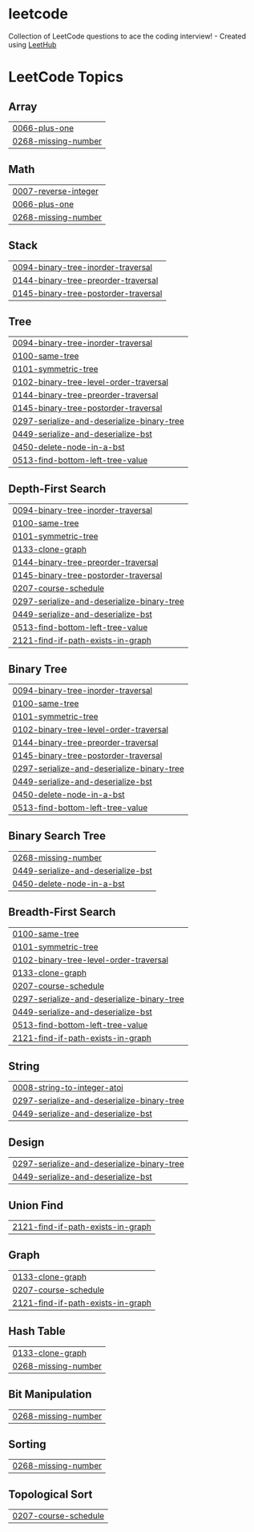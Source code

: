 # leetcode
Collection of LeetCode questions to ace the coding interview! - Created using [LeetHub](https://github.com/QasimWani/LeetHub)

<!---LeetCode Topics Start-->
# LeetCode Topics
## Array
|  |
| ------- |
| [0066-plus-one](https://github.com/Prince-Bhagat/leetcode/tree/master/0066-plus-one) |
| [0268-missing-number](https://github.com/Prince-Bhagat/leetcode/tree/master/0268-missing-number) |
## Math
|  |
| ------- |
| [0007-reverse-integer](https://github.com/Prince-Bhagat/leetcode/tree/master/0007-reverse-integer) |
| [0066-plus-one](https://github.com/Prince-Bhagat/leetcode/tree/master/0066-plus-one) |
| [0268-missing-number](https://github.com/Prince-Bhagat/leetcode/tree/master/0268-missing-number) |
## Stack
|  |
| ------- |
| [0094-binary-tree-inorder-traversal](https://github.com/Prince-Bhagat/leetcode/tree/master/0094-binary-tree-inorder-traversal) |
| [0144-binary-tree-preorder-traversal](https://github.com/Prince-Bhagat/leetcode/tree/master/0144-binary-tree-preorder-traversal) |
| [0145-binary-tree-postorder-traversal](https://github.com/Prince-Bhagat/leetcode/tree/master/0145-binary-tree-postorder-traversal) |
## Tree
|  |
| ------- |
| [0094-binary-tree-inorder-traversal](https://github.com/Prince-Bhagat/leetcode/tree/master/0094-binary-tree-inorder-traversal) |
| [0100-same-tree](https://github.com/Prince-Bhagat/leetcode/tree/master/0100-same-tree) |
| [0101-symmetric-tree](https://github.com/Prince-Bhagat/leetcode/tree/master/0101-symmetric-tree) |
| [0102-binary-tree-level-order-traversal](https://github.com/Prince-Bhagat/leetcode/tree/master/0102-binary-tree-level-order-traversal) |
| [0144-binary-tree-preorder-traversal](https://github.com/Prince-Bhagat/leetcode/tree/master/0144-binary-tree-preorder-traversal) |
| [0145-binary-tree-postorder-traversal](https://github.com/Prince-Bhagat/leetcode/tree/master/0145-binary-tree-postorder-traversal) |
| [0297-serialize-and-deserialize-binary-tree](https://github.com/Prince-Bhagat/leetcode/tree/master/0297-serialize-and-deserialize-binary-tree) |
| [0449-serialize-and-deserialize-bst](https://github.com/Prince-Bhagat/leetcode/tree/master/0449-serialize-and-deserialize-bst) |
| [0450-delete-node-in-a-bst](https://github.com/Prince-Bhagat/leetcode/tree/master/0450-delete-node-in-a-bst) |
| [0513-find-bottom-left-tree-value](https://github.com/Prince-Bhagat/leetcode/tree/master/0513-find-bottom-left-tree-value) |
## Depth-First Search
|  |
| ------- |
| [0094-binary-tree-inorder-traversal](https://github.com/Prince-Bhagat/leetcode/tree/master/0094-binary-tree-inorder-traversal) |
| [0100-same-tree](https://github.com/Prince-Bhagat/leetcode/tree/master/0100-same-tree) |
| [0101-symmetric-tree](https://github.com/Prince-Bhagat/leetcode/tree/master/0101-symmetric-tree) |
| [0133-clone-graph](https://github.com/Prince-Bhagat/leetcode/tree/master/0133-clone-graph) |
| [0144-binary-tree-preorder-traversal](https://github.com/Prince-Bhagat/leetcode/tree/master/0144-binary-tree-preorder-traversal) |
| [0145-binary-tree-postorder-traversal](https://github.com/Prince-Bhagat/leetcode/tree/master/0145-binary-tree-postorder-traversal) |
| [0207-course-schedule](https://github.com/Prince-Bhagat/leetcode/tree/master/0207-course-schedule) |
| [0297-serialize-and-deserialize-binary-tree](https://github.com/Prince-Bhagat/leetcode/tree/master/0297-serialize-and-deserialize-binary-tree) |
| [0449-serialize-and-deserialize-bst](https://github.com/Prince-Bhagat/leetcode/tree/master/0449-serialize-and-deserialize-bst) |
| [0513-find-bottom-left-tree-value](https://github.com/Prince-Bhagat/leetcode/tree/master/0513-find-bottom-left-tree-value) |
| [2121-find-if-path-exists-in-graph](https://github.com/Prince-Bhagat/leetcode/tree/master/2121-find-if-path-exists-in-graph) |
## Binary Tree
|  |
| ------- |
| [0094-binary-tree-inorder-traversal](https://github.com/Prince-Bhagat/leetcode/tree/master/0094-binary-tree-inorder-traversal) |
| [0100-same-tree](https://github.com/Prince-Bhagat/leetcode/tree/master/0100-same-tree) |
| [0101-symmetric-tree](https://github.com/Prince-Bhagat/leetcode/tree/master/0101-symmetric-tree) |
| [0102-binary-tree-level-order-traversal](https://github.com/Prince-Bhagat/leetcode/tree/master/0102-binary-tree-level-order-traversal) |
| [0144-binary-tree-preorder-traversal](https://github.com/Prince-Bhagat/leetcode/tree/master/0144-binary-tree-preorder-traversal) |
| [0145-binary-tree-postorder-traversal](https://github.com/Prince-Bhagat/leetcode/tree/master/0145-binary-tree-postorder-traversal) |
| [0297-serialize-and-deserialize-binary-tree](https://github.com/Prince-Bhagat/leetcode/tree/master/0297-serialize-and-deserialize-binary-tree) |
| [0449-serialize-and-deserialize-bst](https://github.com/Prince-Bhagat/leetcode/tree/master/0449-serialize-and-deserialize-bst) |
| [0450-delete-node-in-a-bst](https://github.com/Prince-Bhagat/leetcode/tree/master/0450-delete-node-in-a-bst) |
| [0513-find-bottom-left-tree-value](https://github.com/Prince-Bhagat/leetcode/tree/master/0513-find-bottom-left-tree-value) |
## Binary Search Tree
|  |
| ------- |
| [0268-missing-number](https://github.com/Prince-Bhagat/leetcode/tree/master/0268-missing-number) |
| [0449-serialize-and-deserialize-bst](https://github.com/Prince-Bhagat/leetcode/tree/master/0449-serialize-and-deserialize-bst) |
| [0450-delete-node-in-a-bst](https://github.com/Prince-Bhagat/leetcode/tree/master/0450-delete-node-in-a-bst) |
## Breadth-First Search
|  |
| ------- |
| [0100-same-tree](https://github.com/Prince-Bhagat/leetcode/tree/master/0100-same-tree) |
| [0101-symmetric-tree](https://github.com/Prince-Bhagat/leetcode/tree/master/0101-symmetric-tree) |
| [0102-binary-tree-level-order-traversal](https://github.com/Prince-Bhagat/leetcode/tree/master/0102-binary-tree-level-order-traversal) |
| [0133-clone-graph](https://github.com/Prince-Bhagat/leetcode/tree/master/0133-clone-graph) |
| [0207-course-schedule](https://github.com/Prince-Bhagat/leetcode/tree/master/0207-course-schedule) |
| [0297-serialize-and-deserialize-binary-tree](https://github.com/Prince-Bhagat/leetcode/tree/master/0297-serialize-and-deserialize-binary-tree) |
| [0449-serialize-and-deserialize-bst](https://github.com/Prince-Bhagat/leetcode/tree/master/0449-serialize-and-deserialize-bst) |
| [0513-find-bottom-left-tree-value](https://github.com/Prince-Bhagat/leetcode/tree/master/0513-find-bottom-left-tree-value) |
| [2121-find-if-path-exists-in-graph](https://github.com/Prince-Bhagat/leetcode/tree/master/2121-find-if-path-exists-in-graph) |
## String
|  |
| ------- |
| [0008-string-to-integer-atoi](https://github.com/Prince-Bhagat/leetcode/tree/master/0008-string-to-integer-atoi) |
| [0297-serialize-and-deserialize-binary-tree](https://github.com/Prince-Bhagat/leetcode/tree/master/0297-serialize-and-deserialize-binary-tree) |
| [0449-serialize-and-deserialize-bst](https://github.com/Prince-Bhagat/leetcode/tree/master/0449-serialize-and-deserialize-bst) |
## Design
|  |
| ------- |
| [0297-serialize-and-deserialize-binary-tree](https://github.com/Prince-Bhagat/leetcode/tree/master/0297-serialize-and-deserialize-binary-tree) |
| [0449-serialize-and-deserialize-bst](https://github.com/Prince-Bhagat/leetcode/tree/master/0449-serialize-and-deserialize-bst) |
## Union Find
|  |
| ------- |
| [2121-find-if-path-exists-in-graph](https://github.com/Prince-Bhagat/leetcode/tree/master/2121-find-if-path-exists-in-graph) |
## Graph
|  |
| ------- |
| [0133-clone-graph](https://github.com/Prince-Bhagat/leetcode/tree/master/0133-clone-graph) |
| [0207-course-schedule](https://github.com/Prince-Bhagat/leetcode/tree/master/0207-course-schedule) |
| [2121-find-if-path-exists-in-graph](https://github.com/Prince-Bhagat/leetcode/tree/master/2121-find-if-path-exists-in-graph) |
## Hash Table
|  |
| ------- |
| [0133-clone-graph](https://github.com/Prince-Bhagat/leetcode/tree/master/0133-clone-graph) |
| [0268-missing-number](https://github.com/Prince-Bhagat/leetcode/tree/master/0268-missing-number) |
## Bit Manipulation
|  |
| ------- |
| [0268-missing-number](https://github.com/Prince-Bhagat/leetcode/tree/master/0268-missing-number) |
## Sorting
|  |
| ------- |
| [0268-missing-number](https://github.com/Prince-Bhagat/leetcode/tree/master/0268-missing-number) |
## Topological Sort
|  |
| ------- |
| [0207-course-schedule](https://github.com/Prince-Bhagat/leetcode/tree/master/0207-course-schedule) |
<!---LeetCode Topics End-->